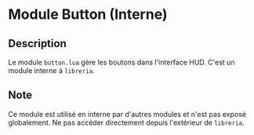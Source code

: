 # Module Button (Interne)

## Description
Le module `button.lua` gère les boutons dans l'interface HUD. C'est un module interne à `libreria`.

## Note
Ce module est utilisé en interne par d'autres modules et n'est pas exposé globalement. Ne pas accéder directement depuis l'extérieur de `libreria`.
